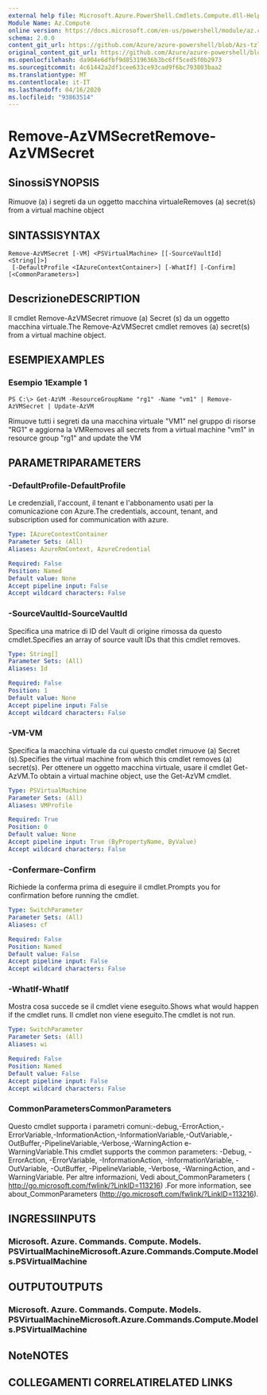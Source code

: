 ```yaml
---
external help file: Microsoft.Azure.PowerShell.Cmdlets.Compute.dll-Help-Help.xml
Module Name: Az.Compute
online version: https://docs.microsoft.com/en-us/powershell/module/az.compute/remove-azvmsecret
schema: 2.0.0
content_git_url: https://github.com/Azure/azure-powershell/blob/Azs-tzl/src/Compute/Compute/help/Remove-AzVMSecret.md
original_content_git_url: https://github.com/Azure/azure-powershell/blob/Azs-tzl/src/Compute/Compute/help/Remove-AzVMSecret.md
ms.openlocfilehash: da904e6dfbf9d85319636b3bc6ff5ced5f0b2973
ms.sourcegitcommit: 4c61442a2df1cee633ce93cad9f6bc793803baa2
ms.translationtype: MT
ms.contentlocale: it-IT
ms.lasthandoff: 04/16/2020
ms.locfileid: "93863514"
---
```

# <span data-ttu-id="60d13-101">Remove-AzVMSecret</span><span class="sxs-lookup"><span data-stu-id="60d13-101">Remove-AzVMSecret</span></span>

## <span data-ttu-id="60d13-102">Sinossi</span><span class="sxs-lookup"><span data-stu-id="60d13-102">SYNOPSIS</span></span>
<span data-ttu-id="60d13-103">Rimuove (a) i segreti da un oggetto macchina virtuale</span><span class="sxs-lookup"><span data-stu-id="60d13-103">Removes (a) secret(s) from a virtual machine object</span></span>

## <span data-ttu-id="60d13-104">SINTASSI</span><span class="sxs-lookup"><span data-stu-id="60d13-104">SYNTAX</span></span>

```
Remove-AzVMSecret [-VM] <PSVirtualMachine> [[-SourceVaultId] <String[]>]
 [-DefaultProfile <IAzureContextContainer>] [-WhatIf] [-Confirm] [<CommonParameters>]
```

## <span data-ttu-id="60d13-105">Descrizione</span><span class="sxs-lookup"><span data-stu-id="60d13-105">DESCRIPTION</span></span>
<span data-ttu-id="60d13-106">Il cmdlet Remove-AzVMSecret rimuove (a) Secret (s) da un oggetto macchina virtuale.</span><span class="sxs-lookup"><span data-stu-id="60d13-106">The Remove-AzVMSecret cmdlet removes (a) secret(s) from a virtual machine object.</span></span>

## <span data-ttu-id="60d13-107">ESEMPI</span><span class="sxs-lookup"><span data-stu-id="60d13-107">EXAMPLES</span></span>

### <span data-ttu-id="60d13-108">Esempio 1</span><span class="sxs-lookup"><span data-stu-id="60d13-108">Example 1</span></span>
```
PS C:\> Get-AzVM -ResourceGroupName "rg1" -Name "vm1" | Remove-AzVMSecret | Update-AzVM
```

<span data-ttu-id="60d13-109">Rimuove tutti i segreti da una macchina virtuale "VM1" nel gruppo di risorse "RG1" e aggiorna la VM</span><span class="sxs-lookup"><span data-stu-id="60d13-109">Removes all secrets from a virtual machine "vm1" in resource group "rg1" and update the VM</span></span>

## <span data-ttu-id="60d13-110">PARAMETRI</span><span class="sxs-lookup"><span data-stu-id="60d13-110">PARAMETERS</span></span>

### <span data-ttu-id="60d13-111">-DefaultProfile</span><span class="sxs-lookup"><span data-stu-id="60d13-111">-DefaultProfile</span></span>
<span data-ttu-id="60d13-112">Le credenziali, l'account, il tenant e l'abbonamento usati per la comunicazione con Azure.</span><span class="sxs-lookup"><span data-stu-id="60d13-112">The credentials, account, tenant, and subscription used for communication with azure.</span></span>

```yaml
Type: IAzureContextContainer
Parameter Sets: (All)
Aliases: AzureRmContext, AzureCredential

Required: False
Position: Named
Default value: None
Accept pipeline input: False
Accept wildcard characters: False
```

### <span data-ttu-id="60d13-113">-SourceVaultId</span><span class="sxs-lookup"><span data-stu-id="60d13-113">-SourceVaultId</span></span>
<span data-ttu-id="60d13-114">Specifica una matrice di ID del Vault di origine rimossa da questo cmdlet.</span><span class="sxs-lookup"><span data-stu-id="60d13-114">Specifies an array of source vault IDs that this cmdlet removes.</span></span>

```yaml
Type: String[]
Parameter Sets: (All)
Aliases: Id

Required: False
Position: 1
Default value: None
Accept pipeline input: False
Accept wildcard characters: False
```

### <span data-ttu-id="60d13-115">-VM</span><span class="sxs-lookup"><span data-stu-id="60d13-115">-VM</span></span>
<span data-ttu-id="60d13-116">Specifica la macchina virtuale da cui questo cmdlet rimuove (a) Secret (s).</span><span class="sxs-lookup"><span data-stu-id="60d13-116">Specifies the virtual machine from which this cmdlet removes (a) secret(s).</span></span>
<span data-ttu-id="60d13-117">Per ottenere un oggetto macchina virtuale, usare il cmdlet Get-AzVM.</span><span class="sxs-lookup"><span data-stu-id="60d13-117">To obtain a virtual machine object, use the Get-AzVM cmdlet.</span></span>

```yaml
Type: PSVirtualMachine
Parameter Sets: (All)
Aliases: VMProfile

Required: True
Position: 0
Default value: None
Accept pipeline input: True (ByPropertyName, ByValue)
Accept wildcard characters: False
```

### <span data-ttu-id="60d13-118">-Confermare</span><span class="sxs-lookup"><span data-stu-id="60d13-118">-Confirm</span></span>
<span data-ttu-id="60d13-119">Richiede la conferma prima di eseguire il cmdlet.</span><span class="sxs-lookup"><span data-stu-id="60d13-119">Prompts you for confirmation before running the cmdlet.</span></span>

```yaml
Type: SwitchParameter
Parameter Sets: (All)
Aliases: cf

Required: False
Position: Named
Default value: False
Accept pipeline input: False
Accept wildcard characters: False
```

### <span data-ttu-id="60d13-120">-WhatIf</span><span class="sxs-lookup"><span data-stu-id="60d13-120">-WhatIf</span></span>
<span data-ttu-id="60d13-121">Mostra cosa succede se il cmdlet viene eseguito.</span><span class="sxs-lookup"><span data-stu-id="60d13-121">Shows what would happen if the cmdlet runs.</span></span>
<span data-ttu-id="60d13-122">Il cmdlet non viene eseguito.</span><span class="sxs-lookup"><span data-stu-id="60d13-122">The cmdlet is not run.</span></span>

```yaml
Type: SwitchParameter
Parameter Sets: (All)
Aliases: wi

Required: False
Position: Named
Default value: False
Accept pipeline input: False
Accept wildcard characters: False
```

### <span data-ttu-id="60d13-123">CommonParameters</span><span class="sxs-lookup"><span data-stu-id="60d13-123">CommonParameters</span></span>
<span data-ttu-id="60d13-124">Questo cmdlet supporta i parametri comuni:-debug,-ErrorAction,-ErrorVariable,-InformationAction,-InformationVariable,-OutVariable,-OutBuffer,-PipelineVariable,-Verbose,-WarningAction e-WarningVariable.</span><span class="sxs-lookup"><span data-stu-id="60d13-124">This cmdlet supports the common parameters: -Debug, -ErrorAction, -ErrorVariable, -InformationAction, -InformationVariable, -OutVariable, -OutBuffer, -PipelineVariable, -Verbose, -WarningAction, and -WarningVariable.</span></span> <span data-ttu-id="60d13-125">Per altre informazioni, Vedi about_CommonParameters ( http://go.microsoft.com/fwlink/?LinkID=113216) .</span><span class="sxs-lookup"><span data-stu-id="60d13-125">For more information, see about_CommonParameters (http://go.microsoft.com/fwlink/?LinkID=113216).</span></span>

## <span data-ttu-id="60d13-126">INGRESSI</span><span class="sxs-lookup"><span data-stu-id="60d13-126">INPUTS</span></span>

### <span data-ttu-id="60d13-127">Microsoft. Azure. Commands. Compute. Models. PSVirtualMachine</span><span class="sxs-lookup"><span data-stu-id="60d13-127">Microsoft.Azure.Commands.Compute.Models.PSVirtualMachine</span></span>

## <span data-ttu-id="60d13-128">OUTPUT</span><span class="sxs-lookup"><span data-stu-id="60d13-128">OUTPUTS</span></span>

### <span data-ttu-id="60d13-129">Microsoft. Azure. Commands. Compute. Models. PSVirtualMachine</span><span class="sxs-lookup"><span data-stu-id="60d13-129">Microsoft.Azure.Commands.Compute.Models.PSVirtualMachine</span></span>

## <span data-ttu-id="60d13-130">Note</span><span class="sxs-lookup"><span data-stu-id="60d13-130">NOTES</span></span>

## <span data-ttu-id="60d13-131">COLLEGAMENTI CORRELATI</span><span class="sxs-lookup"><span data-stu-id="60d13-131">RELATED LINKS</span></span>


